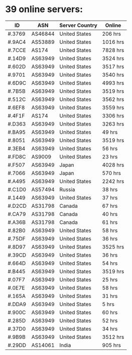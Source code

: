 # 39 online servers:

| ID | ASN | Server Country | Online |
| ------ | ------ | ------ | ------ |
| #.3769 | AS46844 | United States | 206 hrs |
| #.9AC4 | AS53889 | United States | 1016 hrs |
| #.7CCE | AS174 | United States | 7828 hrs |
| #.14D9 | AS63949 | United States | 3524 hrs |
| #.602D | AS63949 | United States | 3517 hrs |
| #.9701 | AS63949 | United States | 3540 hrs |
| #.6D9C | AS63949 | United States | 4993 hrs |
| #.7B5B | AS63949 | United States | 3519 hrs |
| #.512C | AS63949 | United States | 3562 hrs |
| #.6EF8 | AS63949 | United States | 3559 hrs |
| #.4F1F | AS174 | United States | 3306 hrs |
| #.D363 | AS63949 | United States | 3263 hrs |
| #.BA95 | AS63949 | United States | 49 hrs |
| #.8051 | AS63949 | United States | 3519 hrs |
| #.3EB4 | AS63949 | United States | 56 hrs |
| #.FD8C | AS9009 | United States | 23 hrs |
| #.F507 | AS63949 | Japan | 4028 hrs |
| #.7066 | AS63949 | Japan | 570 hrs |
| #.A495 | AS63949 | United States | 2242 hrs |
| #.C1D0 | AS57494 | Russia | 38 hrs |
| #.1449 | AS63949 | United States | 37 hrs |
| #.D2CD | AS31798 | Canada | 67 hrs |
| #.CA79 | AS31798 | Canada | 40 hrs |
| #.A36B | AS31798 | Canada | 61 hrs |
| #.82B0 | AS63949 | United States | 58 hrs |
| #.75DF | AS63949 | United States | 36 hrs |
| #.8D97 | AS63949 | United States | 3525 hrs |
| #.39CD | AS63949 | United States | 36 hrs |
| #.664D | AS63949 | United States | 54 hrs |
| #.B445 | AS63949 | United States | 3519 hrs |
| #.07F7 | AS63949 | United States | 25 hrs |
| #.0E7E | AS63949 | United States | 58 hrs |
| #.165A | AS63949 | United States | 31 hrs |
| #.DDA9 | AS63949 | United States | 5 hrs |
| #.900C | AS63949 | United States | 60 hrs |
| #.285D | AS63949 | United States | 52 hrs |
| #.37D0 | AS63949 | United States | 34 hrs |
| #.9B9B | AS63949 | United States | 3512 hrs |
| #.29DD | AS14061 | India | 905 hrs |

